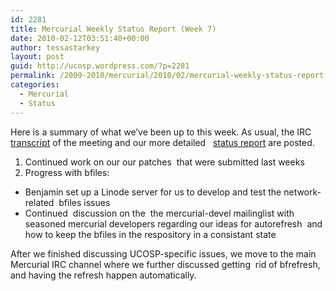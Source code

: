 ```yaml
---
id: 2281
title: Mercurial Weekly Status Report (Week 7)
date: 2010-02-12T03:51:40+00:00
author: tessastarkey
layout: post
guid: http://ucosp.wordpress.com/?p=2281
permalink: /2009-2010/mercurial/2010/02/mercurial-weekly-status-report-week-7/
categories:
  - Mercurial
  - Status
---
```

Here is a summary of what we&#8217;ve been up to this week. As usual, the IRC  [transcript](https://ucosp.fogbugz.com/default.asp?W32) of the meeting and our more detailed   [status report](https://ucosp.fogbugz.com/default.asp?W29) are posted.

  1. Continued work on our our patches  that were submitted last weeks
  2. Progress with bfiles:

  * Benjamin set up a Linode server for us to develop and test the network-related  bfiles issues
  * Continued  discussion on the  the mercurial-devel mailinglist with seasoned mercurial developers regarding our ideas for autorefresh  and how to keep the bfiles in the respository in a consistant state

After we finished discussing UCOSP-specific issues, we move to the main Mercurial IRC channel where we further discussed getting  rid of bfrefresh, and having the refresh happen automatically.